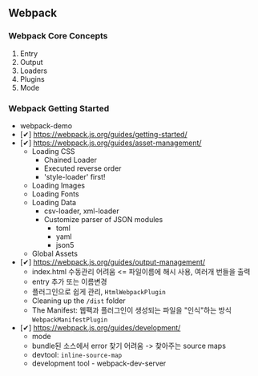 ## Webpack

### Webpack Core Concepts
1. Entry
2. Output
3. Loaders
4. Plugins
5. Mode

### Webpack Getting Started
- webpack-demo
- [✔] https://webpack.js.org/guides/getting-started/
- [✔] https://webpack.js.org/guides/asset-management/
    - Loading CSS
        - Chained Loader
        - Executed reverse order
        - 'style-loader' first!
    - Loading Images
    - Loading Fonts
    - Loading Data
        - csv-loader, xml-loader
        - Customize parser of JSON modules
            - toml
            - yaml
            - json5
    - Global Assets
- [✔] https://webpack.js.org/guides/output-management/
    - index.html 수동관리 어려움 <= 파일이름에 해시 사용, 여러개 번들을 출력
    - entry 추가 또는 이름변경
    - 플러그인으로 쉽게 관리, `HtmlWebpackPlugin`
    - Cleaning up the `/dist` folder
    - The Manifest: 웹팩과 플러그인이 생성되는 파일을 "인식"하는 방식 `WebpackManifestPlugin`
- [✔] https://webpack.js.org/guides/development/
    - mode
    - bundle된 소스에서 error 찾기 어려움 -> 찾아주는 source maps
    - devtool: `inline-source-map`
    - development tool - webpack-dev-server

